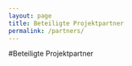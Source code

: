 ```yaml
---
layout: page
title: Beteiligte Projektpartner
permalink: /partners/
---
```


#Beteiligte Projektpartner
